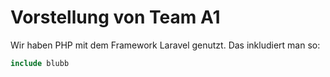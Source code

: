 # Vorstellung von Team A1

Wir haben PHP mit dem Framework Laravel genutzt.
Das inkludiert man so: 

```php
include blubb
```
